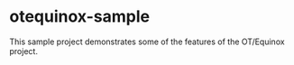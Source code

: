 otequinox-sample
================

This sample project demonstrates some of the features of the OT/Equinox project.